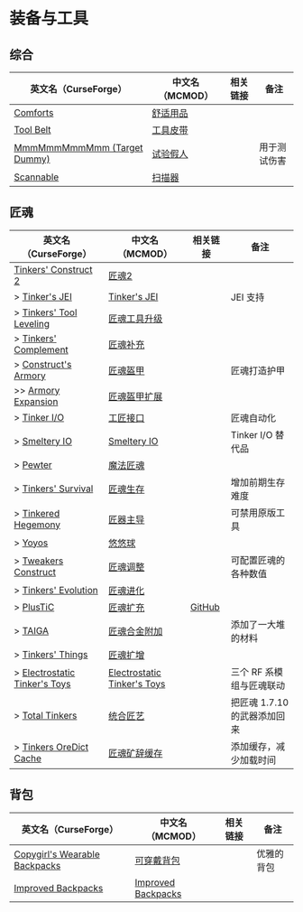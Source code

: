 # 装备与工具

## 综合

| 英文名（CurseForge）                                                                     | 中文名（MCMOD）                                  | 相关链接 | 备注         |
| ---------------------------------------------------------------------------------------- | ------------------------------------------------ | -------- | ------------ |
| [Comforts](https://www.curseforge.com/minecraft/mc-mods/comforts)                        | [舒适用品](https://www.mcmod.cn/class/2107.html) |          |              |
| [Tool Belt](https://www.curseforge.com/minecraft/mc-mods/tool-belt)                      | [工具皮带](https://www.mcmod.cn/class/2649.html) |          |              |
| [MmmMmmMmmMmm (Target Dummy)](https://www.curseforge.com/minecraft/mc-mods/mmmmmmmmmmmm) | [试验假人](https://www.mcmod.cn/class/1139.html) |          | 用于测试伤害 |
| [Scannable](https://www.curseforge.com/minecraft/mc-mods/scannable)                      | [扫描器](https://www.mcmod.cn/class/791.html)    |          |              |

## 匠魂

| 英文名（CurseForge）                                                                                     | 中文名（MCMOD）                                                     | 相关链接                                        | 备注                         |
| -------------------------------------------------------------------------------------------------------- | ------------------------------------------------------------------- | ----------------------------------------------- | ---------------------------- |
| [Tinkers' Construct 2](https://www.curseforge.com/minecraft/mc-mods/tinkers-construct)                   | [匠魂2](https://www.mcmod.cn/class/683.html)                        |                                                 |                              |
| > [Tinker's JEI](https://www.curseforge.com/minecraft/mc-mods/tinkers-jei)                               | [Tinker's JEI](https://www.mcmod.cn/class/2443.html)                |                                                 | JEI 支持                     |
| > [Tinkers' Tool Leveling](https://www.curseforge.com/minecraft/mc-mods/tinkers-tool-leveling)           | [匠魂工具升级](https://www.mcmod.cn/class/1056.html)                |                                                 |                              |
| > [Tinkers' Complement](https://www.curseforge.com/minecraft/mc-mods/tinkers-complement)                 | [匠魂补充](https://www.mcmod.cn/class/1254.html)                    |                                                 |                              |
| > [Construct's Armory](https://www.curseforge.com/minecraft/mc-mods/constructs-armory)                   | [匠魂盔甲](https://www.mcmod.cn/class/1318.html)                    |                                                 | 匠魂打造护甲                 |
| >> [Armory Expansion](https://www.curseforge.com/minecraft/mc-mods/armory-expansion)                     | [匠魂盔甲扩展](https://www.mcmod.cn/class/1861.html)                |                                                 |                              |
| > [Tinker I/O](https://www.curseforge.com/minecraft/mc-mods/tinker-i-o)                                  | [工匠接口](https://www.mcmod.cn/class/631.html)                     |                                                 | 匠魂自动化                   |
| > [Smeltery IO](https://www.curseforge.com/minecraft/mc-mods/mct-smeltery-io)                            | [Smeltery IO](https://www.mcmod.cn/class/5987.html)                 |                                                 | Tinker I/O 替代品            |
| > [Pewter](https://www.curseforge.com/minecraft/mc-mods/pewter)                                          | [魔法匠魂](https://www.mcmod.cn/class/1155.html)                    |                                                 |                              |
| > [Tinkers' Survival](https://www.curseforge.com/minecraft/mc-mods/tinkersurvival)                       | [匠魂生存](https://www.mcmod.cn/class/2378.html)                    |                                                 | 增加前期生存难度             |
| > [Tinkered Hegemony](https://www.curseforge.com/minecraft/mc-mods/tinkered-hegemony)                    | [匠器主导](https://www.mcmod.cn/class/3138.html)                    |                                                 | 可禁用原版工具               |
| > [Yoyos](https://www.curseforge.com/minecraft/mc-mods/yoyos)                                            | [悠悠球](https://www.mcmod.cn/class/992.html)                       |                                                 |                              |
| > [Tweakers Construct](https://www.curseforge.com/minecraft/mc-mods/tweakers-construct)                  | [匠魂调整](https://www.mcmod.cn/class/2767.html)                    |                                                 | 可配置匠魂的各种数值         |
| > [Tinkers' Evolution](https://www.curseforge.com/minecraft/mc-mods/tinkers-evolution)                   | [匠魂进化](https://www.mcmod.cn/class/2739.html)                    |                                                 |                              |
| > [PlusTiC](https://www.curseforge.com/minecraft/mc-mods/plusticminusbad)                                | [匠魂扩充](https://www.mcmod.cn/class/670.html)                     | [GitHub](https://github.com/Landmaster/PlusTiC) |                              |
| > [TAIGA](https://www.curseforge.com/minecraft/mc-mods/taiga-tinkers-alloying-addon)                     | [匠魂合金附加](https://www.mcmod.cn/class/1146.html)                |                                                 | 添加了一大堆的材料           |
| > [Tinkers' Things](https://www.curseforge.com/minecraft/mc-mods/tinkers-things)                         | [匠魂扩增](https://www.mcmod.cn/class/2120.html)                    |                                                 |                              |
| > [Electrostatic Tinker's Toys](https://www.curseforge.com/minecraft/mc-mods/electrostatic-tinkers-toys) | [Electrostatic Tinker's Toys](https://www.mcmod.cn/class/5896.html) |                                                 | 三个 RF 系模组与匠魂联动     |
| > [Total Tinkers](https://www.curseforge.com/minecraft/mc-mods/total-tinkers)                            | [统合匠艺](https://www.mcmod.cn/class/2759.html)                    |                                                 | 把匠魂 1.7.10 的武器添加回来 |
| > [Tinkers OreDict Cache](https://www.curseforge.com/minecraft/mc-mods/tinkers-oredict-cache)            | [匠魂矿辞缓存](https://www.mcmod.cn/class/5049.html)                |                                                 | 添加缓存，减少加载时间       |

## 背包

| 英文名（CurseForge）                                                                          | 中文名（MCMOD）                                            | 相关链接 | 备注       |
| --------------------------------------------------------------------------------------------- | ---------------------------------------------------------- | -------- | ---------- |
| [Copygirl's Wearable Backpacks](https://minecraft.curseforge.com/projects/wearable-backpacks) | [可穿戴背包](https://www.mcmod.cn/class/1068.html)         |          | 优雅的背包 |
| [Improved Backpacks](https://www.curseforge.com/minecraft/mc-mods/improvedbackpacks)          | [Improved Backpacks](https://www.mcmod.cn/class/5126.html) |          |            |
